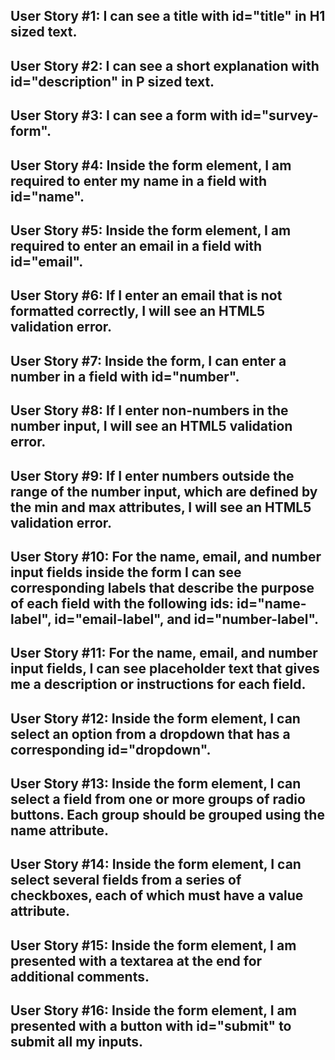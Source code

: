 ## User Story #1: I can see a title with id="title" in H1 sized text.

## User Story #2: I can see a short explanation with id="description" in P sized text.

## User Story #3: I can see a form with id="survey-form".

## User Story #4: Inside the form element, I am required to enter my name in a field with id="name".

## User Story #5: Inside the form element, I am required to enter an email in a field with id="email".

## User Story #6: If I enter an email that is not formatted correctly, I will see an HTML5 validation error.

## User Story #7: Inside the form, I can enter a number in a field with id="number".

## User Story #8: If I enter non-numbers in the number input, I will see an HTML5 validation error.

## User Story #9: If I enter numbers outside the range of the number input, which are defined by the min and max attributes, I will see an HTML5 validation error.

## User Story #10: For the name, email, and number input fields inside the form I can see corresponding labels that describe the purpose of each field with the following ids: id="name-label", id="email-label", and id="number-label".

## User Story #11: For the name, email, and number input fields, I can see placeholder text that gives me a description or instructions for each field.

## User Story #12: Inside the form element, I can select an option from a dropdown that has a corresponding id="dropdown".

## User Story #13: Inside the form element, I can select a field from one or more groups of radio buttons. Each group should be grouped using the name attribute.

## User Story #14: Inside the form element, I can select several fields from a series of checkboxes, each of which must have a value attribute.

## User Story #15: Inside the form element, I am presented with a textarea at the end for additional comments.

## User Story #16: Inside the form element, I am presented with a button with id="submit" to submit all my inputs.
